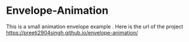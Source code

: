 # Envelope-Animation
This is a small animation envelope example . 
Here is the url of the project https://preeti2904singh.github.io/envelope-animation/
